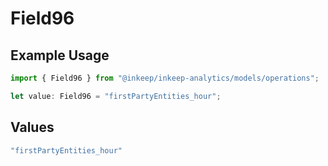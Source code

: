 # Field96

## Example Usage

```typescript
import { Field96 } from "@inkeep/inkeep-analytics/models/operations";

let value: Field96 = "firstPartyEntities_hour";
```

## Values

```typescript
"firstPartyEntities_hour"
```